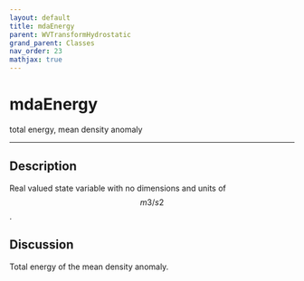 ```yaml
---
layout: default
title: mdaEnergy
parent: WVTransformHydrostatic
grand_parent: Classes
nav_order: 23
mathjax: true
---
```


#  mdaEnergy

total energy, mean density anomaly


---

## Description
Real valued state variable with no dimensions and units of $$m3/s2$$.

## Discussion

Total energy of the mean density anomaly.

